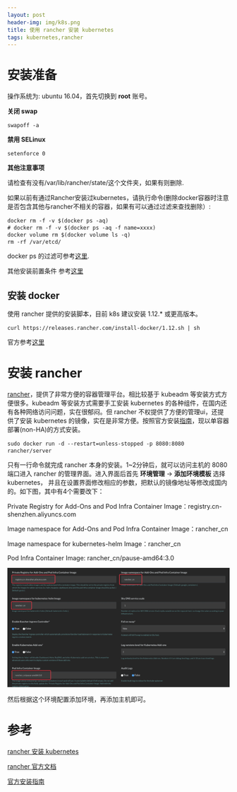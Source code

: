 ```yaml
---
layout: post
header-img: img/k8s.png
title: 使用 rancher 安装 kubernetes
tags: kubernetes,rancher
---
```


# 安装准备

操作系统为: ubuntu 16.04，首先切换到 **root** 账号。

**关闭 swap**

```shell
swapoff -a
```

**禁用 SELinux**

```shell
setenforce 0
```

**其他注意事项**

请检查有没有/var/lib/rancher/state/这个文件夹，如果有则删除.

如果以前有通过Rancher安装过kubernetes，请执行命令(删除docker容器时注意是否包含其他与rancher不相关的容器，如果有可以通过过滤来查找删除）:

```shell
docker rm -f -v $(docker ps -aq) 
# docker rm -f -v $(docker ps -aq -f name=xxxx) 
docker volume rm $(docker volume ls -q)
rm -rf /var/etcd/
```

docker ps 的过滤可参考[这里](https://docs.docker.com/engine/reference/commandline/ps/#filtering).

其他安装前置条件 参考[这里](https://kubernetes.io/docs/setup/independent/install-kubeadm/#before-you-begin)

## 安装 docker

使用 rancher 提供的安装脚本，目前 k8s 建议安装 1.12.* 或更高版本。

```shell
curl https://releases.rancher.com/install-docker/1.12.sh | sh
```

官方参考[这里](https://docs.docker.com/engine/installation/)

# 安装 rancher

[rancher](https://rancher.com)，提供了非常方便的容器管理平台。相比较基于 kubeadm 等安装方式方便很多。kubeadm 等安装方式需要手工安装 kubernetes 的各种组件，在国内还有各种网络访问问题，实在很郁闷。但 rancher 不权提供了方便的管理ui，还提供了安装 kubernetes 的镜像，实在是非常方便。按照官方安装[指南](https://rancher.com/docs/rancher/v1.6/zh/installing-rancher/installing-server/)，现以单容器部署(non-HA)的方式安装。

```shell
sudo docker run -d --restart=unless-stopped -p 8080:8080 rancher/server
```

只有一行命令就完成 rancher 本身的安装。1~2分钟后，就可以访问主机的 8080 端口进入 rancher 的管理界面。进入界面后首先 **环境管理** -> **添加环境模板** 选择 kubernetes， 并且在设置界面修改相应的参数，把默认的镜像地址等修改成国内的。如下图，其中有4个需要改下：

Private Registry for Add-Ons and Pod Infra Container Image：registry.cn-shenzhen.aliyuncs.com

Image namespace for  Add-Ons and Pod Infra Container Image：rancher_cn

Image namespace for kubernetes-helm Image：rancher_cn

Pod Infra Container Image: rancher_cn/pause-amd64:3.0

![k8s setup](/img/rancher-k8s-setup.jpg)

然后根据这个环境配置添加环境，再添加主机即可。

# 参考

[rancher 安装 kubernetes](https://www.kubernetes.org.cn/2955.html)

[rancher 官方文档](https://rancher.com/docs/rancher/v1.6/zh/)

[官方安装指南](https://kubernetes.io/docs/setup/independent/install-kubeadm/)